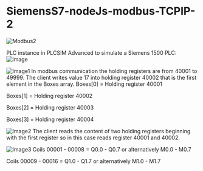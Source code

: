 # SiemensS7-nodeJs-modbus-TCPIP-2

![Modbus2](https://github.com/user-attachments/assets/6643af6e-1daf-451e-8e66-9202b120a044)

PLC instance in PLCSIM Advanced to simulate a Siemens 1500 PLC:
![image](https://github.com/user-attachments/assets/480f59c0-8b23-4e54-adf0-55a0884fca15)


![Image1](https://github.com/user-attachments/assets/4f646b9f-85d1-4bb0-8666-a09f952e5465)
In modbus communication the holding registers are from 40001 to 49999.
The client writes value 17 into holding register 40002 that is the first element in the Boxes array.
Boxes[0] = Holding register 40001

Boxes[1] = Holding register 40002

Boxes[2] = Holding register 40003

Boxes[3] = Holding register 40004

![Image2](https://github.com/user-attachments/assets/361960bc-0b23-4461-869e-6a44b2f1ec9a)
The client reads the content of two holding registers beginning with the first register so in this case reads register 40001 and 40002.

![Image3](https://github.com/user-attachments/assets/1921836e-439f-441e-909c-785592d5c358)
Coils 00001 - 00008 = Q0.0 - Q0.7 or alternatively M0.0 - M0.7

Coils 00009 - 00016 = Q1.0 - Q1.7 or alternatively M1.0 - M1.7



